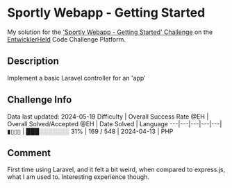 # Sportly Webapp - Getting Started

My solution for the ['Sportly Webapp - Getting Started' Challenge](https://platform.entwicklerheld.de/challenge/sportly-webapp-getting-started?technology=PHP) on the [EntwicklerHeld](https://platform.entwicklerheld.de/) Code Challenge Platform.

## Description
Implement a basic Laravel controller for an 'app'

## Challenge Info
Data last updated: 2024-05-19
Difficulty | Overall Success Rate @EH | Overall Solved/Accepted @EH | Date Solved | Language
---|---|---|---|---|
▮▯▯▯ | ███░░░░░░░ 31% | 169 / 548 | 2024-04-13 | PHP

## Comment
First time using Laravel, and it felt a bit weird, when compared to express.js, what I am used to. Interesting experience though.